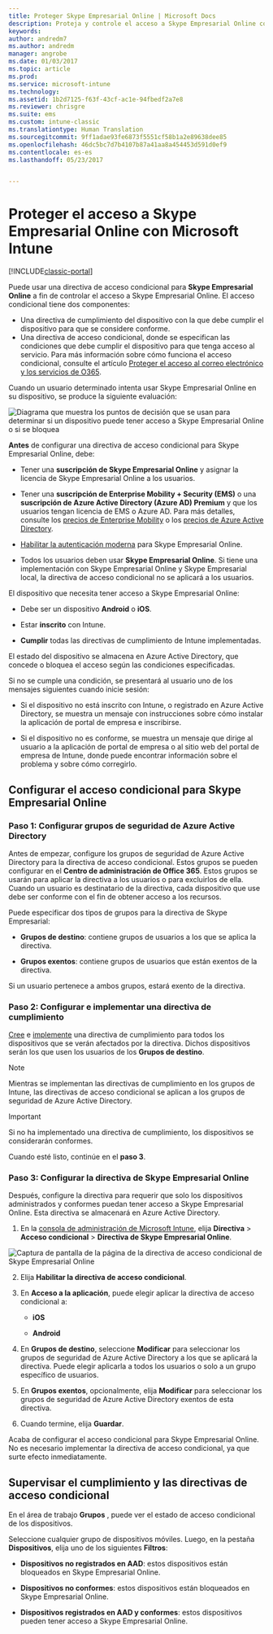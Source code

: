 ```yaml
---
title: Proteger Skype Empresarial Online | Microsoft Docs
description: Proteja y controle el acceso a Skype Empresarial Online con el acceso condicional.
keywords: 
author: andredm7
ms.author: andredm
manager: angrobe
ms.date: 01/03/2017
ms.topic: article
ms.prod: 
ms.service: microsoft-intune
ms.technology: 
ms.assetid: 1b2d7125-f63f-43cf-ac1e-94fbedf2a7e8
ms.reviewer: chrisgre
ms.suite: ems
ms.custom: intune-classic
ms.translationtype: Human Translation
ms.sourcegitcommit: 9ff1adae93fe6873f5551cf58b1a2e89638dee85
ms.openlocfilehash: 46dc5bc7d7b4107b87a41aa8a454453d591d0ef9
ms.contentlocale: es-es
ms.lasthandoff: 05/23/2017


---
```


# <a name="protect-access-to-skype-for-business-online-with-microsoft-intune"></a>Proteger el acceso a Skype Empresarial Online con Microsoft Intune

[!INCLUDE[classic-portal](../includes/classic-portal.md)]

Puede usar una directiva de acceso condicional para **Skype Empresarial Online** a fin de controlar el acceso a Skype Empresarial Online.
El acceso condicional tiene dos componentes:
- Una directiva de cumplimiento del dispositivo con la que debe cumplir el dispositivo para que se considere conforme.
- Una directiva de acceso condicional, donde se especifican las condiciones que debe cumplir el dispositivo para que tenga acceso al servicio.
Para más información sobre cómo funciona el acceso condicional, consulte el artículo [Proteger el acceso al correo electrónico y los servicios de O365](restrict-access-to-email-and-o365-services-with-microsoft-intune.md).

Cuando un usuario determinado intenta usar Skype Empresarial Online en su dispositivo, se produce la siguiente evaluación:

![Diagrama que muestra los puntos de decisión que se usan para determinar si un dispositivo puede tener acceso a Skype Empresarial Online o si se bloquea](../media/ConditionalAccess_SkypeforBusiness.png)

**Antes** de configurar una directiva de acceso condicional para Skype Empresarial Online, debe:
- Tener una **suscripción de Skype Empresarial Online** y asignar la licencia de Skype Empresarial Online a los usuarios.
- Tener una **suscripción de Enterprise Mobility + Security (EMS)** o una **suscripción de Azure Active Directory (Azure AD) Premium** y que los usuarios tengan licencia de EMS o Azure AD. Para más detalles, consulte los [precios de Enterprise Mobility](https://www.microsoft.com/cloud-platform/enterprise-mobility-pricing) o los [precios de Azure Active Directory](https://azure.microsoft.com/pricing/details/active-directory/).

-   [Habilitar la autenticación moderna](/intune-classic/deploy-use/restrict-access-to-skype-for-business-online-with-microsoft-intune) para Skype Empresarial Online.
-  Todos los usuarios deben usar **Skype Empresarial Online**. Si tiene una implementación con Skype Empresarial Online y Skype Empresarial local, la directiva de acceso condicional no se aplicará a los usuarios.

El dispositivo que necesita tener acceso a Skype Empresarial Online:

-   Debe ser un dispositivo **Android** o **iOS**.

-   Estar **inscrito** con Intune.

-   **Cumplir** todas las directivas de cumplimiento de Intune implementadas.


El estado del dispositivo se almacena en Azure Active Directory, que concede o bloquea el acceso según las condiciones especificadas.

Si no se cumple una condición, se presentará al usuario uno de los mensajes siguientes cuando inicie sesión:

-   Si el dispositivo no está inscrito con Intune, o registrado en Azure Active Directory, se muestra un mensaje con instrucciones sobre cómo instalar la aplicación de portal de empresa e inscribirse.

-   Si el dispositivo no es conforme, se muestra un mensaje que dirige al usuario a la aplicación de portal de empresa o al sitio web del portal de empresa de Intune, donde puede encontrar información sobre el problema y sobre cómo corregirlo.

## <a name="configure-conditional-access-for-skype-for-business-online"></a>Configurar el acceso condicional para Skype Empresarial Online

### <a name="step-1-configure-azure-active-directory-security-groups"></a>Paso 1: Configurar grupos de seguridad de Azure Active Directory
Antes de empezar, configure los grupos de seguridad de Azure Active Directory para la directiva de acceso condicional. Estos grupos se pueden configurar en el **Centro de administración de Office 365**. Estos grupos se usarán para aplicar la directiva a los usuarios o para excluirlos de ella. Cuando un usuario es destinatario de la directiva, cada dispositivo que use debe ser conforme con el fin de obtener acceso a los recursos.

Puede especificar dos tipos de grupos para la directiva de Skype Empresarial:

-   **Grupos de destino**: contiene grupos de usuarios a los que se aplica la directiva.

-   **Grupos exentos**: contiene grupos de usuarios que están exentos de la directiva.

Si un usuario pertenece a ambos grupos, estará exento de la directiva.

### <a name="step-2-configure-and-deploy-a-compliance-policy"></a>Paso 2: Configurar e implementar una directiva de cumplimiento
[Cree](create-a-device-compliance-policy-in-microsoft-intune.md) e [implemente](deploy-and-monitor-a-device-compliance-policy-in-microsoft-intune.md) una directiva de cumplimiento para todos los dispositivos que se verán afectados por la directiva. Dichos dispositivos serán los que usen los usuarios de los **Grupos de destino**.

> [!NOTE]
> Mientras se implementan las directivas de cumplimiento en los grupos de Intune, las directivas de acceso condicional se aplican a los grupos de seguridad de Azure Active Directory.


> [!IMPORTANT]
> Si no ha implementado una directiva de cumplimiento, los dispositivos se considerarán conformes.

Cuando esté listo, continúe en el **paso 3**.

### <a name="step-3-configure-the-skype-for-business-online-policy"></a>Paso 3: Configurar la directiva de Skype Empresarial Online
Después, configure la directiva para requerir que solo los dispositivos administrados y conformes puedan tener acceso a Skype Empresarial Online. Esta directiva se almacenará en Azure Active Directory.

1.  En la [consola de administración de Microsoft Intune](https://manage.microsoft.com), elija **Directiva** > **Acceso condicional** > **Directiva de Skype Empresarial Online**.

  ![Captura de pantalla de la página de la directiva de acceso condicional de Skype Empresarial Online](./media/conditional_access_SFBPolicy.png)

2.  Elija **Habilitar la directiva de acceso condicional**.

3.  En **Acceso a la aplicación**, puede elegir aplicar la directiva de acceso condicional a:

    -   **iOS**

    -   **Android**

4.  En **Grupos de destino**, seleccione **Modificar** para seleccionar los grupos de seguridad de Azure Active Directory a los que se aplicará la directiva. Puede elegir aplicarla a todos los usuarios o solo a un grupo específico de usuarios.

5.  En **Grupos exentos**, opcionalmente, elija **Modificar** para seleccionar los grupos de seguridad de Azure Active Directory exentos de esta directiva.

6.  Cuando termine, elija **Guardar**.

Acaba de configurar el acceso condicional para Skype Empresarial Online. No es necesario implementar la directiva de acceso condicional, ya que surte efecto inmediatamente.


## <a name="monitor-the-compliance-and-conditional-access-policies"></a>Supervisar el cumplimiento y las directivas de acceso condicional
En el área de trabajo **Grupos** , puede ver el estado de acceso condicional de los dispositivos.

Seleccione cualquier grupo de dispositivos móviles. Luego, en la pestaña **Dispositivos**, elija uno de los siguientes **Filtros**:

* **Dispositivos no registrados en AAD**: estos dispositivos están bloqueados en Skype Empresarial Online.

* **Dispositivos no conformes**: estos dispositivos están bloqueados en Skype Empresarial Online.

* **Dispositivos registrados en AAD y conformes**: estos dispositivos pueden tener acceso a Skype Empresarial Online.

